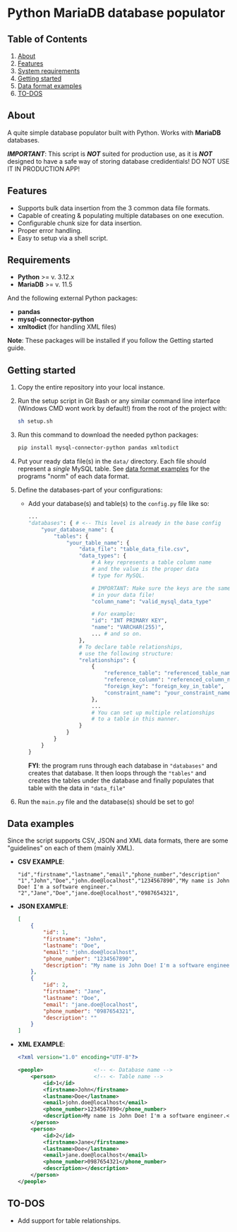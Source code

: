 # Python MariaDB database populator

## Table of Contents
1. [About](#about)
2. [Features](#features)
3. [System requirements](#requirements)
4. [Getting started](#getting-started)
5. [Data format examples](#data-examples)
6. [TO-DOS](#to-dos)

## About
A quite simple database populator built with Python. Works with **MariaDB** databases.

***IMPORTANT***: This script is ***NOT*** suited for production use, as it is ***NOT*** designed to have a safe way of storing database credidentials! DO NOT USE IT IN PRODUCTION APP!

## Features
- Supports bulk data insertion from the 3 common data file formats.
- Capable of creating & populating multiple databases on one execution.
- Configurable chunk size for data insertion.
- Proper error handling.
- Easy to setup via a shell script.

## Requirements

- **Python** >= v. 3.12.x
- **MariaDB** >= v. 11.5

And the following external Python packages:

- **pandas**
- **mysql-connector-python**
- **xmltodict** (for handling XML files)

**Note**: These packages will be installed if you follow the Getting started guide.

## Getting started

1. Copy the entire repository into your local instance.
2. Run the setup script in Git Bash or any similar command line interface (Windows CMD wont work by default!) from the root of the project with:

    ```bash
    sh setup.sh
    ```
3. Run this command to download the needed python packages:

    ```bash
    pip install mysql-connector-python pandas xmltodict
    ```
4. Put your ready data file(s) in the ```data/``` directory. Each file should represent a *single* MySQL table. See [data format examples](#data-examples) for the programs "norm" of each data format.
5. Define the databases-part of your configurations:
    - Add your database(s) and table(s) to the ```config.py``` file like so:
    
        ```python
        ...
        "databases": { # <-- This level is already in the base config
            "your_database_name": {
                "tables": {
                    "your_table_name": {
                        "data_file": "table_data_file.csv",
                        "data_types": {
                            # A key represents a table column name
                            # and the value is the proper data
                            # type for MySQL.

                            # IMPORTANT: Make sure the keys are the same as 
                            # in your data file!
                            "column_name": "valid_mysql_data_type"

                            # For example:
                            "id": "INT PRIMARY KEY",
                            "name": "VARCHAR(255)",
                            ... # and so on.
                        },
                        # To declare table relationships, 
                        # use the following structure:
                        "relationships": {
                            {
                                "reference_table": "referenced_table_name",
                                "reference_column": "referenced_column_name",
                                "foreign_key": "foreign_key_in_table",
                                "constraint_name": "your_constraint_name"
                            },
                            ...
                            # You can set up multiple relationships
                            # to a table in this manner.
                        }
                    }
                }
            }
        }
        ```

        **FYI**: the program runs through each database in ```"databases"``` and creates that database. It then loops through the ```"tables"``` and creates the tables under the database and finally populates that table with the data in ```"data_file"```
6. Run the ```main.py``` file and the database(s) should be set to go!

## Data examples

Since the script supports CSV, JSON and XML data formats, there are some "guidelines" on each of them (mainly XML).

- **CSV EXAMPLE**:

    ```csv
    "id","firstname","lastname","email","phone_number","description"
    "1","John","Doe","john.doe@localhost","1234567890","My name is John Doe! I'm a software engineer."
    "2","Jane","Doe","jane.doe@localhost","0987654321",
    ```

- **JSON EXAMPLE**:

    ```json
    [
        {
            "id": 1,
            "firstname": "John",
            "lastname": "Doe",
            "email": "john.doe@localhost",
            "phone_number": "1234567890",
            "description": "My name is John Doe! I'm a software engineer."
        },
        {
            "id": 2,
            "firstname": "Jane",
            "lastname": "Doe",
            "email": "jane.doe@localhost",
            "phone_number": "0987654321",
            "description": ""
        }
    ]
    ```

- **XML EXAMPLE**:

    ```xml
    <?xml version="1.0" encoding="UTF-8"?>

    <people>                <!-- <- Database name -->
        <person>            <!-- <- Table name -->
            <id>1</id>
            <firstname>John</firstname>
            <lastname>Doe</lastname>
            <email>john.doe@localhost</email>
            <phone_number>1234567890</phone_number>
            <description>My name is John Doe! I'm a software engineer.</description>
        </person>
        <person>
            <id>2</id>
            <firstname>Jane</firstname>
            <lastname>Doe</lastname>
            <email>jane.doe@localhost</email>
            <phone_number>0987654321</phone_number>
            <description></description>
        </person>
    </people>
    ```

## TO-DOS
- Add support for table relationships.
